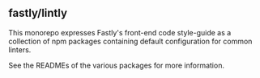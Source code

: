 ## fastly/lintly

This monorepo expresses Fastly's front-end code style-guide as a collection of npm packages containing default configuration for common linters.

See the READMEs of the various packages for more information.
